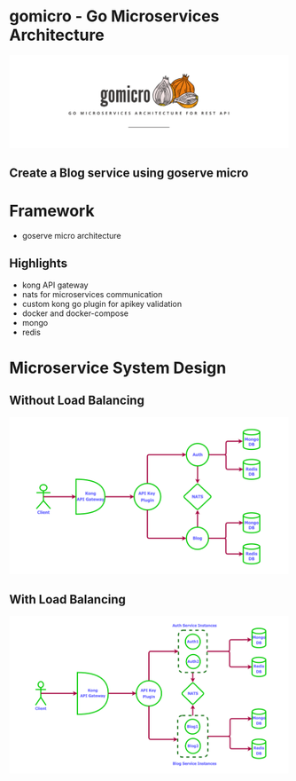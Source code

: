 # gomicro - Go Microservices Architecture

![Banner](.extra/docs/gomicro-banner.png)

## Create a Blog service using goserve micro

# Framework
- goserve micro architecture

## Highlights
- kong API gateway
- nats for microservices communication
- custom kong go plugin for apikey validation
- docker and docker-compose
- mongo
- redis

# Microservice System Design

## Without Load Balancing
![Banner](.extra/docs/system.png)

## With Load Balancing
![Banner](.extra/docs/system-load-balanced.png)